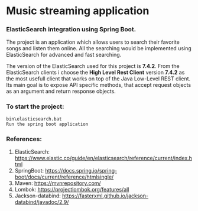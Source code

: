 # Music streaming application
### **ElasticSearch integration using Spring Boot.**

The project is an application which allows users to search their favorite songs and listen them online.
All the searching would be implemented using ElasticSearch for advanced and fast searching.

The version of the ElasticSearch used for this project is **7.4.2**. 
From the ElasticSearch clients i choose the **High Level Rest Client** version **7.4.2** as the most usefull client that works on top of the Java Low-Level REST client. 
Its main goal is to expose API specific methods, that accept request objects as an argument and return response objects.

### To start the project:
```
bin\elasticsearch.bat
Run the spring boot application
```
### References:
1. ElasticSearch: https://www.elastic.co/guide/en/elasticsearch/reference/current/index.html
2. SpringBoot: https://docs.spring.io/spring-boot/docs/current/reference/htmlsingle/
3. Maven: https://mvnrepository.com/
4. Lombok: https://projectlombok.org/features/all
5. Jackson-databind: https://fasterxml.github.io/jackson-databind/javadoc/2.9/
